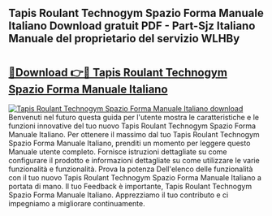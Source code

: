 ## Tapis Roulant Technogym Spazio Forma Manuale Italiano Download gratuit PDF - Part-Sjz Italiano Manuale del proprietario del servizio WLHBy

# <h2><a href="http://dfb9a4f.blite.top/?on=Tapis+Roulant+Technogym+Spazio+Forma+Manuale+Italiano">🔗Download 👉🔴 Tapis Roulant Technogym Spazio Forma Manuale Italiano</a></h2>

[![Tapis Roulant Technogym Spazio Forma Manuale Italiano download](https://i.imgur.com/lujVjoI.png)](http://dfb9a4f.blite.top/?on=Tapis+Roulant+Technogym+Spazio+Forma+Manuale+Italiano)
Benvenuti nel futuro questa guida per l'utente mostra le caratteristiche e le funzioni innovative del tuo nuovo Tapis Roulant Technogym Spazio Forma Manuale Italiano. Per ottenere il massimo dal tuo Tapis Roulant Technogym Spazio Forma Manuale Italiano, prenditi un momento per leggere questo Manuale utente completo. Fornisce istruzioni dettagliate su come configurare il prodotto e informazioni dettagliate su come utilizzare le varie funzionalità e funzionalità. Prova la potenza Dell'elenco delle funzionalità con il tuo nuovo Tapis Roulant Technogym Spazio Forma Manuale Italiano a portata di mano. Il tuo Feedback è importante, Tapis Roulant Technogym Spazio Forma Manuale Italiano. Apprezziamo il tuo contributo e ci impegniamo a migliorare continuamente.
